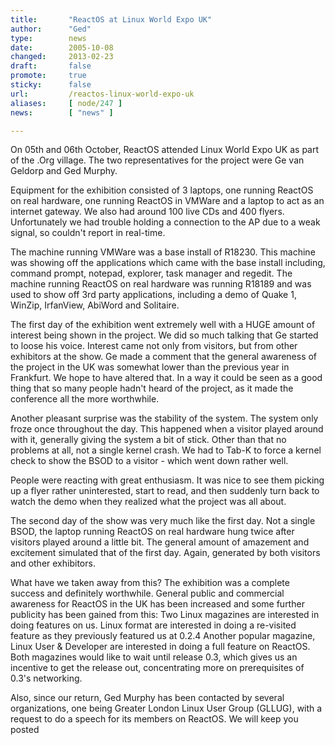 ```yaml
---
title:       "ReactOS at Linux World Expo UK"
author:      "Ged"
type:        news
date:        2005-10-08
changed:     2013-02-23
draft:       false
promote:     true
sticky:      false
url:         /reactos-linux-world-expo-uk
aliases:     [ node/247 ]
news:        [ "news" ]

---
```


On 05th and 06th October, ReactOS attended Linux World Expo UK as part of the .Org village. The two representatives for the project were Ge van Geldorp and Ged Murphy.

Equipment for the exhibition consisted of 3 laptops, one running ReactOS on real hardware, one running ReactOS in VMWare and a laptop to act as an internet gateway. We also had around 100 live CDs and 400 flyers.
Unfortunately we had trouble holding a connection to the AP due to a weak signal, so couldn't report in real-time.

The machine running VMWare was a base install of R18230. This machine was showing off the applications which came with the base install including, command prompt, notepad, explorer, task manager and regedit.
The machine running ReactOS on real hardware was running R18189 and was used to show off 3rd party applications, including a demo of Quake 1, WinZip, IrfanView, AbiWord and Solitaire.

The first day of the exhibition went extremely well with a HUGE amount of interest being shown in the project. We did so much talking that Ge started to loose his voice. Interest came not only from visitors, but from other exhibitors at the show.
Ge made a comment that the general awareness of the project in the UK was somewhat lower than the previous year in Frankfurt. We hope to have altered that. In a way it could be seen as a good thing that so many people hadn't heard of the project, as it made the conference all the more worthwhile.

Another pleasant surprise was the stability of the system. The system only froze once throughout the day. This happened when a visitor played around with it, generally giving the system a bit of stick. Other than that no problems at all, not a single kernel crash. We had to Tab-K to force a kernel check to show the BSOD to a visitor - which went down rather well.

People were reacting with great enthusiasm. It was nice to see them picking up a flyer rather uninterested, start to read, and then suddenly turn back to watch the demo when they realized what the project was all about.

The second day of the show was very much like the first day. Not a single BSOD, the laptop running ReactOS on real hardware hung twice after visitors played around a little bit. The general amount of amazement and excitement simulated that of the first day. Again, generated by both visitors and other exhibitors.

What have we taken away from this? The exhibition was a complete success and definitely worthwhile. General public and commercial awareness for ReactOS in the UK has been increased and some further publicity has been gained from this:
Two Linux magazines are interested in doing features on us. Linux format are interested in doing a re-visited feature as they previously featured us at 0.2.4
Another popular magazine, Linux User & Developer are interested in doing a full feature on ReactOS. Both magazines would like to wait until release 0.3, which gives us an incentive to get the release out, concentrating more on prerequisites of 0.3's networking.

Also, since our return, Ged Murphy has been contacted by several organizations, one being Greater London Linux User Group (GLLUG), with a request to do a speech for its members on ReactOS. We will keep you posted
